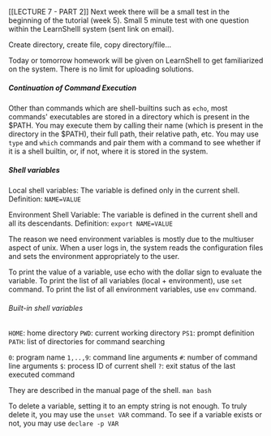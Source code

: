 [[LECTURE 7 - PART 2]]
Next week there will be a small test in the beginning of the tutorial (week 5).
Small 5 minute test with one question within the LearnShelll system (sent link on email).

Create directory, create file, copy directory/file...

Today or tomorrow homework will be given on LearnShell to get familiarized on the system.
There is no limit for uploading solutions.


##### Continuation of Command Execution

Other than commands which are shell-builtins such as `echo`, most commands' executables are stored in a directory which is present in the $PATH. You may execute them by calling their name (which is present in the directory in the $PATH), their full path, their relative path, etc.
You may use `type` and `which` commands and pair them with a command to see whether if it is a shell builtin, or, if not, where it is stored in the system.


##### Shell variables

Local shell variables: The variable is defined only in the current shell.
Definition: `NAME=VALUE`

Environment Shell Variable: The variable is defined in the current shell and all its descendants.
Definition: `export NAME=VALUE`

The reason we need environment variables is mostly due to the multiuser aspect of unix. When a user logs in, the system reads the configuration files and sets the environment appropriately to the user.

To print the value of a variable, use echo with the dollar sign to evaluate the variable.
To print the list of all variables (local + environment), use `set` command.
To print the list of all environment variables, use `env` command.

###### Built-in shell variables
`HOME`: home directory
`PWD`: current working directory
`PS1`: prompt definition 
`PATH`: list of directories for command searching

`0`: program name
`1,..,9`: command line arguments
`#`:  number of command line arguments
`$`: process ID of current shell
`?`: exit status of the last executed command

They are described in the manual page of the shell.
`man bash`

To delete a variable, setting it to an empty string is not enough. To truly delete it, you may use the `unset VAR` command.
To see if a variable exists or not, you may use `declare -p VAR`

